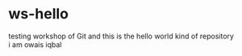 # ws-hello
testing workshop of Git and this is the hello world kind of repository  
i am owais iqbal
